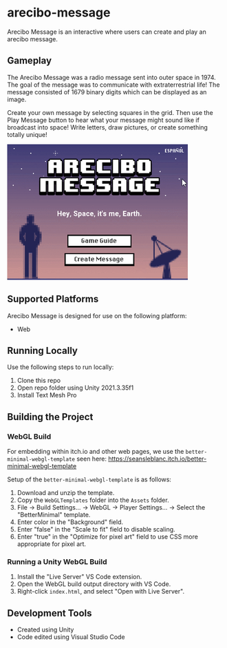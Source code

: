 # arecibo-message
Arecibo Message is an interactive where users can create and play an arecibo message.

## Gameplay
The Arecibo Message was a radio message sent into outer space in 1974. The goal of the message was to communicate with extraterrestrial life! The message consisted of 1679 binary digits which can be displayed as an image.

Create your own message by selecting squares in the grid. Then use the Play Message button to hear what your message might sound like if broadcast into space! Write letters, draw pictures, or create something totally unique!

![Arecibo Message gameplay](https://github.com/mklewandowski/arecibo-message/blob/main/arecibo-message-gameplay.gif?raw=true)

## Supported Platforms
Arecibo Message is designed for use on the following platform:
- Web

## Running Locally
Use the following steps to run locally:
1. Clone this repo
2. Open repo folder using Unity 2021.3.35f1
3. Install Text Mesh Pro

## Building the Project

### WebGL Build
For embedding within itch.io and other web pages, we use the `better-minimal-webgl-template` seen here:
https://seansleblanc.itch.io/better-minimal-webgl-template

Setup of the `better-minimal-webgl-template` is as follows:
1. Download and unzip the template.
2. Copy the `WebGLTemplates` folder into the `Assets` folder.
3. File -> Build Settings... -> WebGL -> Player Settings... -> Select the "BetterMinimal" template.
4. Enter color in the "Background" field.
5. Enter "false" in the "Scale to fit" field to disable scaling.
6. Enter "true" in the "Optimize for pixel art" field to use CSS more appropriate for pixel art.

### Running a Unity WebGL Build
1. Install the "Live Server" VS Code extension.
2. Open the WebGL build output directory with VS Code.
3. Right-click `index.html`, and select "Open with Live Server".

## Development Tools
- Created using Unity
- Code edited using Visual Studio Code